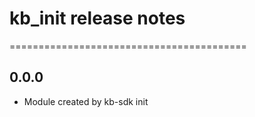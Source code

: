 # kb_init release notes
=========================================

0.0.0
-----
* Module created by kb-sdk init
